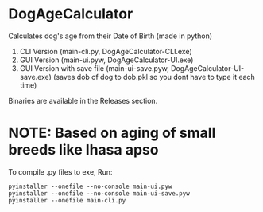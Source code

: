 # DogAgeCalculator
 Calculates dog's age from their Date of Birth
 (made in python)

1) CLI Version (main-cli.py, DogAgeCalculator-CLI.exe)
2) GUI Version (main-ui.pyw, DogAgeCalculator-UI.exe)
3) GUI Version with save file (main-ui-save.pyw, DogAgeCalculator-UI-save.exe) (saves dob of dog to dob.pkl so you dont have to type it each time)

Binaries are available in the Releases section.

# NOTE: Based on aging of small breeds like lhasa apso

To compile .py files to exe, Run:
```
pyinstaller --onefile --no-console main-ui.pyw
pyinstaller --onefile --no-console main-ui-save.pyw
pyinstaller --onefile main-cli.py
```
